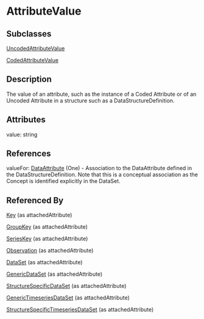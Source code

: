 
# AttributeValue



## Subclasses

[UncodedAttributeValue](UncodedAttributeValue.md)

[CodedAttributeValue](CodedAttributeValue.md)



## Description

The value of an attribute, such as the instance of a Coded Attribute or of an Uncoded Attribute in a structure such as a DataStructureDefinition.


## Attributes

value: string



## References

valueFor: [DataAttribute](DataAttribute.md) (One) - Association to the DataAttribute defined in the DataStructureDefinition. Note that this is a conceptual association as the Concept is identified explicitly in the DataSet.



## Referenced By

[Key](Key.md) (as attachedAttribute)

[GroupKey](GroupKey.md) (as attachedAttribute)

[SeriesKey](SeriesKey.md) (as attachedAttribute)

[Observation](Observation.md) (as attachedAttribute)

[DataSet](DataSet.md) (as attachedAttribute)

[GenericDataSet](GenericDataSet.md) (as attachedAttribute)

[StructureSpecificDataSet](StructureSpecificDataSet.md) (as attachedAttribute)

[GenericTimeseriesDataSet](GenericTimeseriesDataSet.md) (as attachedAttribute)

[StructureSpecificTimeseriesDataSet](StructureSpecificTimeseriesDataSet.md) (as attachedAttribute)


